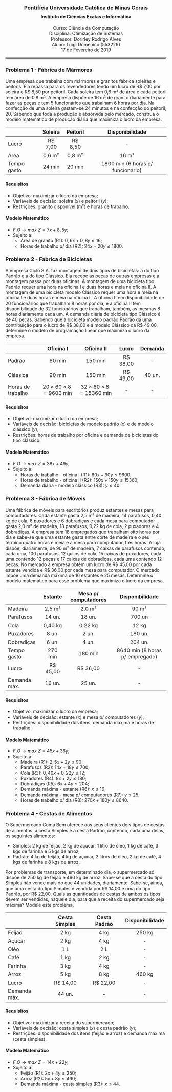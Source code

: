 <center>
  <h3 style="margin-bottom: -10px"> Pontifícia Universidade Católica de Minas Gerais </h3>
  <h4> Instituto de Ciências Exatas e Informática </h4>
  Curso: Ciência da Computação <br/>
  Disciplina: Otimização de Sistemas <br/>
  Professor: Dorirley Rodrigo Alves <br/>
  Aluno: Luigi Domenico (553229) <br/>
  17 de Fevereiro de 2019
</center>

<hr style="border-style:inset" /> 

### Problema 1 - Fábrica de Mármores

Uma empresa que trabalha com mármores e granitos fabrica soleiras e peitoris. Ela repassa para os
revendedores tendo um lucro de R$ 7,00 por soleira e R$ 8,50 por peitoril. Cada soleira tem 0,6 m² de
área e cada peitoril tem área de 0,8 m². A empresa dispõe de 16 m² de granito diariamente para fazer
as peças e tem 5 funcionários que trabalham 6 horas por dia. Na confecção de uma soleira gastam-se
24 minutos e na confecção do peitoril, 20. Sabendo que toda a produção é absorvida pelo mercado,
construa o modelo matemático de produção diária que maximiza o lucro da empresa.

|             | Soleira | Peitoril | Disponibilidade                   |
|:------------|:-------:|:--------:|:---------------------------------:|
| Lucro       | R$ 7,00 | R$ 8,50  | -                                 |
| Área        | 0,6 m²  | 0,8 m²   | 16 m²                             |
| Tempo gasto | 24 min  | 20 min   | 1800 min (6 horas p/ funcionário) |

#### Requisitos

- Objetivo: maximizar o lucro da empresa;
- Variáveis de decisão: soleira ($x$) e peitoril ($y$);
- Restrições: granito disponível (m²) e horas de trabalho.

#### Modelo Matemático

- $F.O \rightarrow max\ Z = 7x + 8,5y$;
- Sujeito a:
  - Área de granito (R1): $0,6x + 0,8y \leq 16$;
  - Horas de trabalho p/ dia (R2): $24x + 20y \leq 1800$.

### Problema 2 - Fábrica de Bicicletas

A empresa Ciclo S.A. faz montagem de dois tipos de bicicletas: a do tipo Padrão e a do tipo Clássico.
Ela recebe as peças de outras empresas e a montagem passa por duas oficinas. A montagem de uma
bicicleta tipo Padrão requer uma hora na oficina I e duas horas e meia na oficina II. A montagem de
uma bicicleta modelo Clássico requer uma hora e meia na oficina I e duas horas e meia na oficina II.
A oficina I tem disponibilidade de 20 funcionários que trabalham 8 horas por dia, e a oficina II tem
disponibilidade de 32 funcionários que trabalham, também, as mesmas 8 horas diariamente cada um.
A demanda diária de bicicleta tipo Clássico é de 40 peças. Sabendo que a bicicleta modelo padrão
Padrão dá uma contribuição para o lucro de R$ 38,00 e a modelo Clássico dá R$ 49,00, determine o
modelo de programação linear que maximiza o lucro da empresa.

|                   | Oficina I                          | Oficina II                          | Lucro    | Demanda |
|:------------------|:----------------------------------:|:-----------------------------------:|:--------:|:-------:|
| Padrão            | 60 min                             | 150 min                             | R$ 38,00 | -       |
| Clássica          | 90 min                             | 150 min                             | R$ 49,00 | 40 un.  |
| Horas de trabalho | $20 \times 60 \times 8 = 9600$ min | $32 \times 60 \times 8 = 15360$ min | -        | -       |

#### Requisitos

- Objetivo: maximizar o lucro da empresa;
- Variáveis de decisão: bicicletas de modelo padrão ($x$) e de modelo clássico ($y$);
- Restrições: horas de trabalho por oficina e demanda de bicicletas do tipo clássico.

#### Modelo Matemático

- $F.O \rightarrow max\ Z = 38x + 49y$;
- Sujeito a:
  - Horas de trabalho - oficina I (R1): $60x + 90y \leq 9600$;
  - Horas de trabalho - oficina II (R2): $150x + 150y \leq 15360$;
  - Demanda diária - modelo clássico (R3): $y \leq 40$.

### Problema 3 - Fábrica de Móveis

Uma fábrica de móveis para escritórios produz estantes e mesas para computadores. Cada estante
gasta 2,5 m² de madeira, 14 parafusos, 0,40 kg de cola, 8 puxadores e 6 dobradiças e cada mesa para
computador gasta 2,0 m² de madeira, 18 parafusos, 0,22 kg de cola, 2 puxadores e 4 dobradiças. A
empresa tem 18 empregados que trabalham oito horas por dia e sabe-se que uma estante gasta entre
corte de madeira e o seu término quatro horas e meia e a mesa para computador, três horas. A loja
dispõe, diariamente, de 90 m² de madeira, 7 caixas de parafusos contendo, cada uma, 100 parafusos,
12 quilos de cola, 15 caixas de puxadores, cada uma contendo 12 peças e 17 caixas de dobradiças, cada
uma contendo 12 peças. No mercado a empresa obtém um lucro de R$ 45,00 por cada estante vendida
e R$ 36,00 por cada mesa para computador. O mercado impõe uma demanda máxima de 16 estantes
e 25 mesas. Determine o modelo matemático para esse problema que maximiza o lucro da empresa.

|              | Estante  | Mesa p/ computadores | Disponibilidade                 |
|:-------------|:--------:|:--------------------:|:-------------------------------:|
| Madeira      | 2,5 m²   | 2,0 m²               | 90 m²                           |
| Parafusos    | 14 un.   | 18 un.               | 700 un                          |
| Cola         | 0,40 kg  | 0,22 kg              | 12 kg                           |
| Puxadores    | 8 un.    | 2 un.                | 180 un.                         |
| Dobradiças   | 6 un.    | 4 un.                | 204 un.                         |
| Tempo gasto  | 270 min  | 180 min              | 8640 min (8 horas p/ empregado) |
| Lucro        | R$ 45,00 | R$ 36,00             | -                               |
| Demanda máx. | 16 un.   | 25 un.               | -                               |


#### Requisitos

- Objetivo: maximizar o lucro da empresa;
- Variáveis de decisão: estante ($x$) e mesa p/ computadores ($y$);
- Restrições: disponibilidade dos itens, demanda máxima e horas de trabalho.

#### Modelo Matemático

- $F.O \rightarrow max\ Z = 45x + 36y$;
- Sujeito a: 
  - Madeira (R1): $2,5x + 2y \leq 90$;
  - Parafusos (R2): $14x + 18y \leq 700$;
  - Cola (R3): $0,40x + 0,22y \leq 12$;
  - Puxadores (R4): $8x + 2y \leq 180$;
  - Dobradiças (R5): $6x + 4y \leq 204$;
  - Demanda máxima - estante (R6): $x \leq 16$;
  - Demanda máxima - mesa p/ computadores (R7): $y \leq 25$;
  - Horas de trabalho p/ dia (R8): $270x + 180y \leq 8640$.

### Problema 4 - Cestas de Alimentos

O Supermercado Coma Bem oferece aos seus clientes dois tipos de cestas de alimentos: a cesta Simples
e a cesta Padrão, contendo, cada uma delas, os seguintes alimentos:

  - Simples: 2 kg de feijão, 2 kg de açúcar, 1 litro de óleo, 1 kg de café, 3 kgs de farinha e 5
kgs de arroz;
  - Padrão: 4 kg de feijão, 4 kg de açúcar, 2 litros de óleo, 2 kg de café, 4 kgs de farinha e 8
kgs de arroz.

Por problemas de transporte, em determinado dia, o supermercado só dispõe de 250 kg de feijão e 460
kg de arroz. Sabe-se que a cesta do tipo Simples não vende mais do que 44 unidades, diariamente.
Sabe-se, ainda, que uma cesta do tipo Simples é vendida por R$ 14,00 e uma do tipo Padrão, por
R$ 22,00. Quais as quantidades de cestas de ambos os tipos devem ser vendidas, naquele dia, para que
a receita do supermercado seja máxima? Modele este problema.

|              | Cesta Simples  | Cesta Padrão | Disponibilidade               |
|:-------------|:--------------:|:------------:|:-----------------------------:|
| Feijão       | 2 kg           | 4 kg         | 250 kg                        |
| Açúcar       | 2 kg           | 4 kg         | -                             |
| Oléo         | 1 L            | 2 L          | -                             |
| Café         | 1 kg           | 2 kg         | -                             |
| Farinha      | 3 kg           | 4 kg         | -                             |
| Arroz        | 5 kg           | 8 kg         | 460 kg                        |
| Lucro        | R$ 14,00       | R$ 22,00     | -                             |
| Demanda máx. | 44 un.         | -            | -                             |

#### Requisitos

- Objetivo: maximizar a receita do supermercado;
- Variáveis de decisão: cesta simples ($x$) e cesta padrão ($y$);
- Restrições: disponibilidade dos itens (feijão e arroz) e demanda máxima (cesta simples).

#### Modelo Matemático

- $F.O \rightarrow max\ Z = 14x + 22y$;
- Sujeito a: 
  - Feijão (R1): $2x + 4y \leq 250$;
  - Arroz (R2): $5x + 8y \leq 460$;
  - Demanda máxima - cesta simples (R3): $x \leq 44$.
